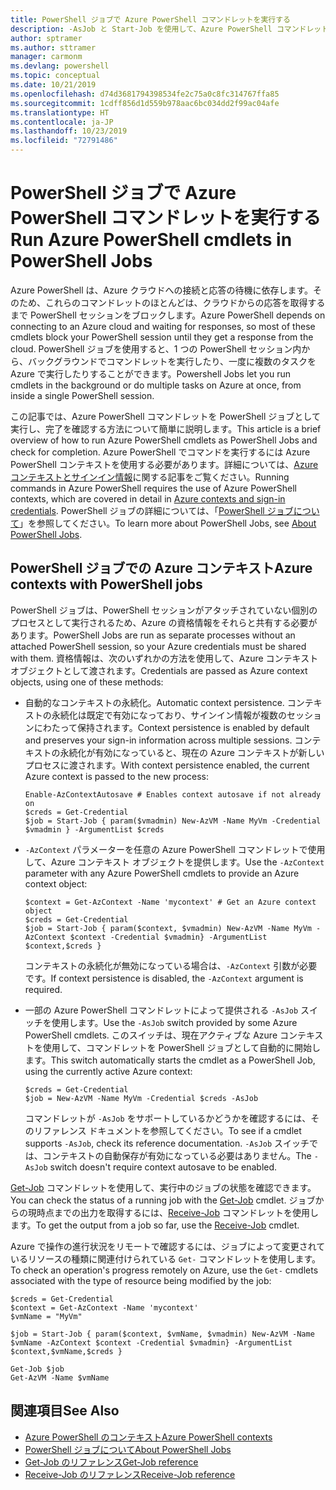 ```yaml
---
title: PowerShell ジョブで Azure PowerShell コマンドレットを実行する
description: -AsJob と Start-Job を使用して、Azure PowerShell コマンドレットを並列で、またはバックグラウンド タスクとして実行する方法について説明します。
author: sptramer
ms.author: sttramer
manager: carmonm
ms.devlang: powershell
ms.topic: conceptual
ms.date: 10/21/2019
ms.openlocfilehash: d74d3681794398534fe2c75a0c8fc314767ffa85
ms.sourcegitcommit: 1cdff856d1d559b978aac6bc034dd2f99ac04afe
ms.translationtype: HT
ms.contentlocale: ja-JP
ms.lasthandoff: 10/23/2019
ms.locfileid: "72791486"
---
```

# <a name="run-azure-powershell-cmdlets-in-powershell-jobs"></a><span data-ttu-id="ed17f-103">PowerShell ジョブで Azure PowerShell コマンドレットを実行する</span><span class="sxs-lookup"><span data-stu-id="ed17f-103">Run Azure PowerShell cmdlets in PowerShell Jobs</span></span>

<span data-ttu-id="ed17f-104">Azure PowerShell は、Azure クラウドへの接続と応答の待機に依存します。そのため、これらのコマンドレットのほとんどは、クラウドからの応答を取得するまで PowerShell セッションをブロックします。</span><span class="sxs-lookup"><span data-stu-id="ed17f-104">Azure PowerShell depends on connecting to an Azure cloud and waiting for responses, so most of these cmdlets block your PowerShell session until they get a response from the cloud.</span></span>
<span data-ttu-id="ed17f-105">PowerShell ジョブを使用すると、1 つの PowerShell セッション内から、バックグラウンドでコマンドレットを実行したり、一度に複数のタスクを Azure で実行したりすることができます。</span><span class="sxs-lookup"><span data-stu-id="ed17f-105">Powershell Jobs let you run cmdlets in the background or do multiple tasks on Azure at once, from inside a single PowerShell session.</span></span>

<span data-ttu-id="ed17f-106">この記事では、Azure PowerShell コマンドレットを PowerShell ジョブとして実行し、完了を確認する方法について簡単に説明します。</span><span class="sxs-lookup"><span data-stu-id="ed17f-106">This article is a brief overview of how to run Azure PowerShell cmdlets as PowerShell Jobs and check for completion.</span></span> <span data-ttu-id="ed17f-107">Azure PowerShell でコマンドを実行するには Azure PowerShell コンテキストを使用する必要があります。詳細については、[Azure コンテキストとサインイン情報](context-persistence.md)に関する記事をご覧ください。</span><span class="sxs-lookup"><span data-stu-id="ed17f-107">Running commands in Azure PowerShell requires the use of Azure PowerShell contexts, which are covered in detail in [Azure contexts and sign-in credentials](context-persistence.md).</span></span>
<span data-ttu-id="ed17f-108">PowerShell ジョブの詳細については、「[PowerShell ジョブについて](/powershell/module/microsoft.powershell.core/about/about_jobs)」を参照してください。</span><span class="sxs-lookup"><span data-stu-id="ed17f-108">To learn more about PowerShell Jobs, see [About PowerShell Jobs](/powershell/module/microsoft.powershell.core/about/about_jobs).</span></span>

## <a name="azure-contexts-with-powershell-jobs"></a><span data-ttu-id="ed17f-109">PowerShell ジョブでの Azure コンテキスト</span><span class="sxs-lookup"><span data-stu-id="ed17f-109">Azure contexts with PowerShell jobs</span></span>

<span data-ttu-id="ed17f-110">PowerShell ジョブは、PowerShell セッションがアタッチされていない個別のプロセスとして実行されるため、Azure の資格情報をそれらと共有する必要があります。</span><span class="sxs-lookup"><span data-stu-id="ed17f-110">PowerShell Jobs are run as separate processes without an attached PowerShell session, so your Azure credentials must be shared with them.</span></span> <span data-ttu-id="ed17f-111">資格情報は、次のいずれかの方法を使用して、Azure コンテキスト オブジェクトとして渡されます。</span><span class="sxs-lookup"><span data-stu-id="ed17f-111">Credentials are passed as Azure context objects, using one of these methods:</span></span>

* <span data-ttu-id="ed17f-112">自動的なコンテキストの永続化。</span><span class="sxs-lookup"><span data-stu-id="ed17f-112">Automatic context persistence.</span></span> <span data-ttu-id="ed17f-113">コンテキストの永続化は既定で有効になっており、サインイン情報が複数のセッションにわたって保持されます。</span><span class="sxs-lookup"><span data-stu-id="ed17f-113">Context persistence is enabled by default and preserves your sign-in information across multiple sessions.</span></span> <span data-ttu-id="ed17f-114">コンテキストの永続化が有効になっていると、現在の Azure コンテキストが新しいプロセスに渡されます。</span><span class="sxs-lookup"><span data-stu-id="ed17f-114">With context persistence enabled, the current Azure context is passed to the new process:</span></span>

  ```azurepowershell-interactive
  Enable-AzContextAutosave # Enables context autosave if not already on
  $creds = Get-Credential
  $job = Start-Job { param($vmadmin) New-AzVM -Name MyVm -Credential $vmadmin } -ArgumentList $creds
  ```

* <span data-ttu-id="ed17f-115">`-AzContext` パラメーターを任意の Azure PowerShell コマンドレットで使用して、Azure コンテキスト オブジェクトを提供します。</span><span class="sxs-lookup"><span data-stu-id="ed17f-115">Use the `-AzContext` parameter with any Azure PowerShell cmdlets to provide an Azure context object:</span></span>

  ```azurepowershell-interactive
  $context = Get-AzContext -Name 'mycontext' # Get an Azure context object
  $creds = Get-Credential
  $job = Start-Job { param($context, $vmadmin) New-AzVM -Name MyVm -AzContext $context -Credential $vmadmin} -ArgumentList $context,$creds }
  ```

  <span data-ttu-id="ed17f-116">コンテキストの永続化が無効になっている場合は、`-AzContext` 引数が必要です。</span><span class="sxs-lookup"><span data-stu-id="ed17f-116">If context persistence is disabled, the `-AzContext` argument is required.</span></span>

* <span data-ttu-id="ed17f-117">一部の Azure PowerShell コマンドレットによって提供される `-AsJob` スイッチを使用します。</span><span class="sxs-lookup"><span data-stu-id="ed17f-117">Use the `-AsJob` switch provided by some Azure PowerShell cmdlets.</span></span> <span data-ttu-id="ed17f-118">このスイッチは、現在アクティブな Azure コンテキストを使用して、コマンドレットを PowerShell ジョブとして自動的に開始します。</span><span class="sxs-lookup"><span data-stu-id="ed17f-118">This switch automatically starts the cmdlet as a PowerShell Job, using the currently active Azure context:</span></span>

  ```azurepowershell-interactive
  $creds = Get-Credential
  $job = New-AzVM -Name MyVm -Credential $creds -AsJob
  ```

  <span data-ttu-id="ed17f-119">コマンドレットが `-AsJob` をサポートしているかどうかを確認するには、そのリファレンス ドキュメントを参照してください。</span><span class="sxs-lookup"><span data-stu-id="ed17f-119">To see if a cmdlet supports `-AsJob`, check its reference documentation.</span></span> <span data-ttu-id="ed17f-120">`-AsJob` スイッチでは、コンテキストの自動保存が有効になっている必要はありません。</span><span class="sxs-lookup"><span data-stu-id="ed17f-120">The `-AsJob` switch doesn't require context autosave to be enabled.</span></span>

<span data-ttu-id="ed17f-121">[Get-Job](/powershell/module/microsoft.powershell.core/get-job) コマンドレットを使用して、実行中のジョブの状態を確認できます。</span><span class="sxs-lookup"><span data-stu-id="ed17f-121">You can check the status of a running job with the [Get-Job](/powershell/module/microsoft.powershell.core/get-job) cmdlet.</span></span> <span data-ttu-id="ed17f-122">ジョブからの現時点までの出力を取得するには、[Receive-Job](/powershell/module/microsoft.powershell.core/receive-job) コマンドレットを使用します。</span><span class="sxs-lookup"><span data-stu-id="ed17f-122">To get the output from a job so far, use the [Receive-Job](/powershell/module/microsoft.powershell.core/receive-job) cmdlet.</span></span>

<span data-ttu-id="ed17f-123">Azure で操作の進行状況をリモートで確認するには、ジョブによって変更されているリソースの種類に関連付けられている `Get-` コマンドレットを使用します。</span><span class="sxs-lookup"><span data-stu-id="ed17f-123">To check an operation's progress remotely on Azure, use the `Get-` cmdlets associated with the type of resource being modified by the job:</span></span>

```azurepowershell-interactive
$creds = Get-Credential
$context = Get-AzContext -Name 'mycontext'
$vmName = "MyVm"

$job = Start-Job { param($context, $vmName, $vmadmin) New-AzVM -Name $vmName -AzContext $context -Credential $vmadmin} -ArgumentList $context,$vmName,$creds }

Get-Job $job
Get-AzVM -Name $vmName
```

## <a name="see-also"></a><span data-ttu-id="ed17f-124">関連項目</span><span class="sxs-lookup"><span data-stu-id="ed17f-124">See Also</span></span>

* [<span data-ttu-id="ed17f-125">Azure PowerShell のコンテキスト</span><span class="sxs-lookup"><span data-stu-id="ed17f-125">Azure PowerShell contexts</span></span>](context-persistence.md)
* [<span data-ttu-id="ed17f-126">PowerShell ジョブについて</span><span class="sxs-lookup"><span data-stu-id="ed17f-126">About PowerShell Jobs</span></span>](/powershell/module/microsoft.powershell.core/about/about_jobs)
* [<span data-ttu-id="ed17f-127">Get-Job のリファレンス</span><span class="sxs-lookup"><span data-stu-id="ed17f-127">Get-Job reference</span></span>](/powershell/module/microsoft.powershell.core/get-job)
* [<span data-ttu-id="ed17f-128">Receive-Job のリファレンス</span><span class="sxs-lookup"><span data-stu-id="ed17f-128">Receive-Job reference</span></span>](/powershell/module/microsoft.powershell.core/receive-job)
